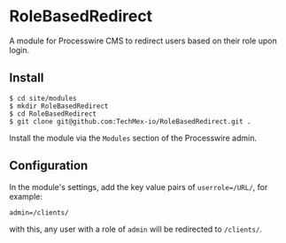 # RoleBasedRedirect
A module for Processwire CMS to redirect users based on their role upon login.

## Install
```
$ cd site/modules
$ mkdir RoleBasedRedirect
$ cd RoleBasedRedirect
$ git clone git@github.com:TechMex-io/RoleBasedRedirect.git .
```
Install the module via the `Modules` section of the Processwire admin.

## Configuration
In the module's settings, add the key value pairs of `userrole=/URL/`, for example:
```
admin=/clients/
```
with this, any user with a role of `admin` will be redirected to `/clients/`.
